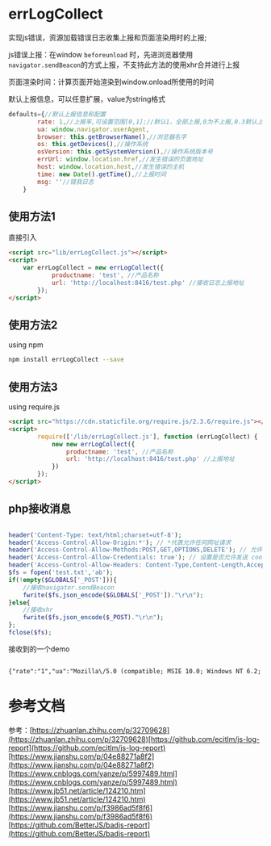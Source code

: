 # errLogCollect

实现js错误，资源加载错误日志收集上报和页面渲染用时的上报;

js错误上报：在window `beforeunload` 时，先进浏览器使用`navigator.sendBeacon`的方式上报，不支持此方法的使用xhr合并进行上报

页面渲染时间：计算页面开始渲染到window.onload所使用的时间

默认上报信息，可以任意扩展，value为string格式

```Javascript
defaults={//默认上报信息和配置
        rate: 1,//上报率,可设置范围[0,1];//默认1，全部上报,0为不上报,0.3默认上报30%
        ua: window.navigator.userAgent,
        browser: this.getBrowserName(),//浏览器名字
        os: this.getDevices(),//操作系统
        osVersion: this.getSystemVersion(),//操作系统版本号
        errUrl: window.location.href,//发生错误的页面地址
        host: window.location.host,//发生错误的主机
        time: new Date().getTime(),//上报时间
        msg: ''//错我日志
    }
```

## 使用方法1

直接引入

```html
<script src="lib/errLogCollect.js"></script>
<script>
    var errLogCollect = new errLogCollect({
            productname: 'test', //产品名称
            url: 'http://localhost:8416/test.php' //接收日志上报地址
        });
</script>
```

## 使用方法2

using npm

```bash
npm install errLogCollect --save
```

## 使用方法3

using require.js

```html
<script src="https://cdn.staticfile.org/require.js/2.3.6/require.js"></script>
<script>
        require(['/lib/errLogCollect.js'], function (errLogCollect) {
            new new errLogCollect({
                productname: 'test', //产品名称
                url: 'http://localhost:8416/test.php' //上报地址
            })
        });
</script>
```

## php接收消息

```php

header('Content-Type: text/html;charset=utf-8');
header('Access-Control-Allow-Origin:*'); // *代表允许任何网址请求
header('Access-Control-Allow-Methods:POST,GET,OPTIONS,DELETE'); // 允许请求的类型
header('Access-Control-Allow-Credentials: true'); // 设置是否允许发送 cookies
header('Access-Control-Allow-Headers: Content-Type,Content-Length,Accept-Encoding,X-Requested-with, Origin');
$fs = fopen('test.txt','ab');
if(!empty($GLOBALS['_POST'])){
    //接收navigator.sendBeacon
    fwrite($fs,json_encode($GLOBALS['_POST'])."\r\n");
}else{
    //接收xhr
    fwrite($fs,json_encode($_POST)."\r\n");
};
fclose($fs);

```

接收到的一个demo

```html

{"rate":"1","ua":"Mozilla\/5.0 (compatible; MSIE 10.0; Windows NT 6.2; Trident\/6.0)","browser":"IE","os":"PC","osVersion":"other","errUrl":"http:\/\/localhost:3134\/test.html","host":"localhost:3134","time":"1591370987789","msg":"[{\"type\":\"resourceError\",\"jsErrorType\":\"script\",\"message\":\"<script src='test.js'><\/script>\",\"col\":\"0\",\"line\":\"0\",\"filename\":\"http:\/\/localhost:3134\/test.js\"}]|[{\"type\":\"resourceError\",\"jsErrorType\":\"img\",\"message\":\"<img alt='' src='\/images\/jj.jpg'>\",\"col\":\"0\",\"line\":\"0\",\"filename\":\"http:\/\/localhost:3134\/images\/jj.jpg\"}]|[{\"type\":\"resourceError\",\"jsErrorType\":\"script\",\"message\":\"<script src='\/ss.js'><\/script>\",\"col\":\"0\",\"line\":\"0\",\"filename\":\"http:\/\/localhost:3134\/ss.js\"}]|[{\"type\":\"runtimeErrors\",\"jsErrorType\":\"\u8bed\u6cd5\u9519\u8bef\",\"message\":\"\u8bed\u6cd5\u9519\u8bef\",\"col\":\"0\",\"line\":\"0\",\"filename\":\"http:\/\/localhost:3134\/test.html\"}]|[{\"type\":\"runtimeErrors\",\"jsErrorType\":\"\u201cgg\u201d\u672a\u5b9a\u4e49\",\"message\":\"\u201cgg\u201d\u672a\u5b9a\u4e49\",\"col\":\"0\",\"line\":\"0\",\"filename\":\"http:\/\/localhost:3134\/test.html\"}]","productname":"test","url":"http:\/\/localhost:8416\/test.php","renderTime":"120","v":"07281922533463457"}`

```

# 参考文档

参考：[https://zhuanlan.zhihu.com/p/32709628](https://zhuanlan.zhihu.com/p/32709628)[https://github.com/ecitlm/js-log-report](https://github.com/ecitlm/js-log-report)[https://www.jianshu.com/p/04e88271a8f2](https://www.jianshu.com/p/04e88271a8f2)[https://www.cnblogs.com/yanze/p/5997489.html](https://www.cnblogs.com/yanze/p/5997489.html)[https://www.jb51.net/article/124210.htm](https://www.jb51.net/article/124210.htm)[https://www.jianshu.com/p/f3986ad5f8f6](https://www.jianshu.com/p/f3986ad5f8f6)[https://github.com/BetterJS/badjs-report](https://github.com/BetterJS/badjs-report)
